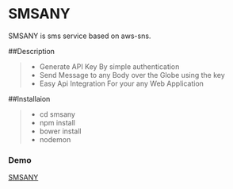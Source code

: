 # SMSANY
SMSANY is sms service based on aws-sns. 

##Description
> - Generate API Key By simple authentication
> - Send Message to any Body over the Globe using the key
> - Easy Api Integration For your any Web Application
 
##Installaion
> - cd smsany
> -  npm install 
> -  bower install
> -  nodemon


### Demo
[SMSANY](http://smsany.greyphase.com "visit SMSANY")
